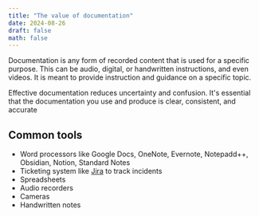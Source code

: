 ```yaml
---
title: "The value of documentation"
date: 2024-08-26
draft: false
math: false
---
```


Documentation is any form of recorded content that is used for a
specific purpose. This can be audio, digital, or handwritten
instructions, and even videos. It is meant to provide instruction and
guidance on a specific topic.

Effective documentation reduces uncertainty and confusion.
It's essential that the documentation you use and produce is clear, consistent,
and accurate

## Common tools
- Word processors like Google Docs, OneNote, Evernote, Notepadd++,
  Obsidian, Notion, Standard Notes
- Ticketing system like [Jira](https://www.atlassian.com/software/jira)
  to track incidents
- Spreadsheets
- Audio recorders
- Cameras
- Handwritten notes
